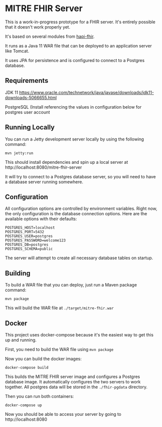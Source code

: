 # MITRE FHIR Server

This is a work-in-progress prototype for a FHIR server. It's entirely possible that it doesn't work properly yet.

It's based on several modules from [hapi-fhir](https://github.com/jamesagnew/hapi-fhir).

It runs as a Java 11 WAR file that can be deployed to an application server like Tomcat.

It uses JPA for persistence and is configured to connect to a Postgres database.

## Requirements
JDK 11 https://www.oracle.com/technetwork/java/javase/downloads/jdk11-downloads-5066655.html

PostgreSQL (Install referencing the values in configuration below for postgres user account

## Running Locally

You can run a Jetty development server locally by using the following command:

    mvn jetty:run

This should install dependencies and spin up a local server at http://localhost:8080/mitre-fhir-server

It will try to connect to a Postgres database server, so you will need to have a database server running somewhere.

## Configuration

All configuration options are controlled by environment variables. 
Right now, the only configuration is the database connection options. 
Here are the available options with their defaults:

    POSTGRES_HOST=localhost
    POSTGRES_PORT=5432
    POSTGRES_USER=postgres
    POSTGRES_PASSWORD=welcome123
    POSTGRES_DB=postgres
    POSTGRES_SCHEMA=public

The server will attempt to create all necessary database tables on startup.

## Building

To build a WAR file that you can deploy, just run a Maven package command:

    mvn package

This will build the WAR file at `./target/mitre-fhir.war`

## Docker

This project uses docker-compose because it's the easiest way to get this up and running.

First, you need to build the WAR file using `mvn package`

Now you can build the docker images:

    docker-compose build

This builds the MITRE FHIR server image and configures a Postgres database image. 
It automatically configures the two servers to work together. 
All postgres data will be stored in the `./fhir-pgdata` directory.

Then you can run both containers:

    docker-compose up

Now you should be able to access your server by going to http://localhost:8080

